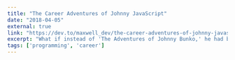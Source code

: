 ```yaml
---
title: "The Career Adventures of Johnny JavaScript"
date: "2018-04-05"
external: true
link: "https://dev.to/maxwell_dev/the-career-adventures-of-johnny-javascript-1cc3"
excerpt: "What if instead of 'The Adventures of Johnny Bunko,' he had been a programmer by the name of Johnny JavaScript? How would these six career essentials have changed?"
tags: ['programming', 'career']
---
```

